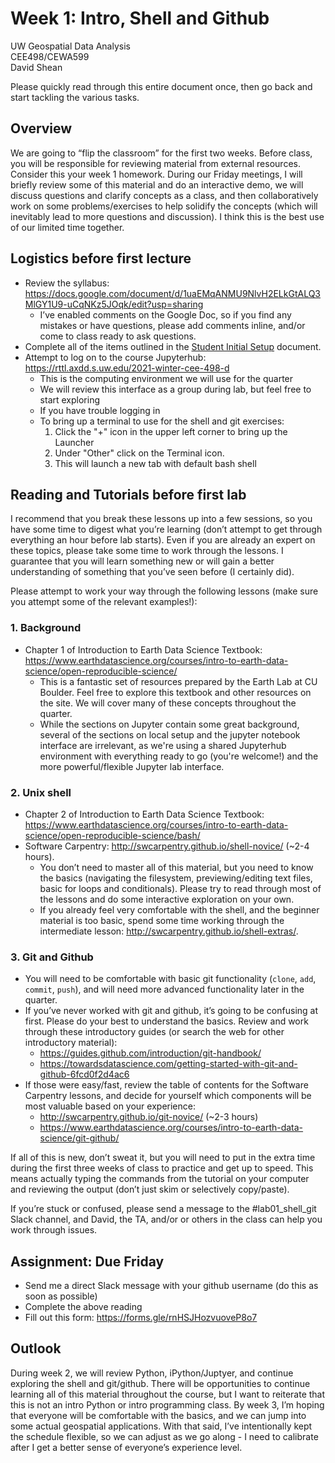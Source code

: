 # Week 1: Intro, Shell and Github

UW Geospatial Data Analysis  
CEE498/CEWA599  
David Shean  

Please quickly read through this entire document once, then go back and start tackling the various tasks.

## Overview
We are going to “flip the classroom” for the first two weeks. Before class, you will be responsible for reviewing material from external resources. Consider this your week 1 homework. During our Friday meetings, I will briefly review some of this material and do an interactive demo, we will discuss questions and clarify concepts as a class, and then collaboratively work on some problems/exercises to help solidify the concepts (which will inevitably lead to more questions and discussion). I think this is the best use of our limited time together.

## Logistics before first lecture
* Review the syllabus: https://docs.google.com/document/d/1uaEMqANMU9NlvH2ELkGtALQ3MlGY1U9-uCqNKz5JOqk/edit?usp=sharing
    * I’ve enabled comments on the Google Doc, so if you find any mistakes or have questions, please add comments inline, and/or come to class ready to ask questions.
* Complete all of the items outlined in the [Student Initial Setup](../../resources/students/student_initial_setup.md) document.
* Attempt to log on to the course Jupyterhub: https://rttl.axdd.s.uw.edu/2021-winter-cee-498-d
    * This is the computing environment we will use for the quarter
    * We will review this interface as a group during lab, but feel free to start exploring
    * If you have trouble logging in
    * To bring up a terminal to use for the shell and git exercises:
        1. Click the "+" icon in the upper left corner to bring up the Launcher
        2. Under "Other" click on the Terminal icon.
        3. This will launch a new tab with default bash shell

## Reading and Tutorials before first lab
I recommend that you break these lessons up into a few sessions, so you have some time to digest what you’re learning (don’t attempt to get through everything an hour before lab starts). Even if you are already an expert on these topics, please take some time to work through the lessons. I guarantee that you will learn something new or will gain a better understanding of something that you’ve seen before (I certainly did). 

Please attempt to work your way through the following lessons (make sure you attempt some of the relevant examples!):

### 1. Background
* Chapter 1 of Introduction to Earth Data Science Textbook: https://www.earthdatascience.org/courses/intro-to-earth-data-science/open-reproducible-science/
    * This is a fantastic set of resources prepared by the Earth Lab at CU Boulder. Feel free to explore this textbook and other resources on the site. We will cover many of these concepts throughout the quarter.
    * While the sections on Jupyter contain some great background, several of the sections on local setup and the jupyter notebook interface are irrelevant, as we're using a shared Jupyterhub environment with everything ready to go (you're welcome!) and the more powerful/flexible Jupyter lab interface.

### 2. Unix shell
* Chapter 2 of Introduction to Earth Data Science Textbook: https://www.earthdatascience.org/courses/intro-to-earth-data-science/open-reproducible-science/bash/
* Software Carpentry: http://swcarpentry.github.io/shell-novice/ (~2-4 hours). 
    * You don’t need to master all of this material, but you need to know the basics (navigating the filesystem, previewing/editing text files, basic for loops and conditionals). Please try to read through most of the lessons and do some interactive exploration on your own.
    * If you already feel very comfortable with the shell, and the beginner material is too basic, spend some time working through the intermediate lesson: http://swcarpentry.github.io/shell-extras/.  

### 3. Git and Github
* You will need to be comfortable with basic git functionality (`clone`, `add`, `commit`, `push`), and will need more advanced functionality later in the quarter. 
* If you’ve never worked with git and github, it’s going to be confusing at first. Please do your best to understand the basics. Review and work through these introductory guides (or search the web for other introductory material):
    * https://guides.github.com/introduction/git-handbook/
    * https://towardsdatascience.com/getting-started-with-git-and-github-6fcd0f2d4ac6
* If those were easy/fast, review the table of contents for the Software Carpentry lessons, and decide for yourself which components will be most valuable based on your experience:
    * http://swcarpentry.github.io/git-novice/ (~2-3 hours)
    * https://www.earthdatascience.org/courses/intro-to-earth-data-science/git-github/

If all of this is new, don’t sweat it, but you will need to put in the extra time during the first three weeks of class to practice and get up to speed. This means actually typing the commands from the tutorial on your computer and reviewing the output (don’t just skim or selectively copy/paste). 

If you’re stuck or confused, please send a message to the #lab01_shell_git Slack channel, and David, the TA, and/or or others in the class can help you work through issues.

## Assignment: Due Friday
* Send me a direct Slack message with your github username (do this as soon as possible)
* Complete the above reading
* Fill out this form: https://forms.gle/rnHSJHozvuoveP8o7

## Outlook
During week 2, we will review Python, iPython/Juptyer, and continue exploring the shell and git/github. There will be opportunities to continue learning all of this material throughout the course, but I want to reiterate that this is not an intro Python or intro programming class. By week 3, I’m hoping that everyone will be comfortable with the basics, and we can jump into some actual geospatial applications. With that said, I’ve intentionally kept the schedule flexible, so we can adjust as we go along - I need to calibrate after I get a better sense of everyone’s experience level.
